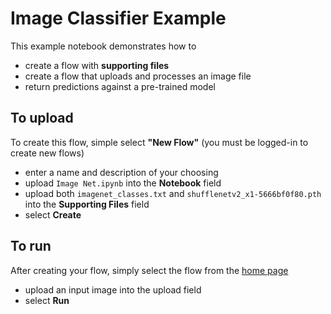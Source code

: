 # Image Classifier Example
This example notebook demonstrates how to 
- create a flow with **supporting files**
- create a flow that uploads and processes an image file
- return predictions against a pre-trained model

## To upload
To create this flow, simple select **"New Flow"** (you must be logged-in to create new flows)

- enter a name and description of your choosing
- upload `Image Net.ipynb` into the **Notebook** field
- upload both `imagenet_classes.txt` and `shufflenetv2_x1-5666bf0f80.pth` into the **Supporting Files** field
- select **Create**

## To run
After creating your flow, simply select the flow from the [home page](https://noteflow.app/)
- upload an input image into the upload field
- select **Run**

